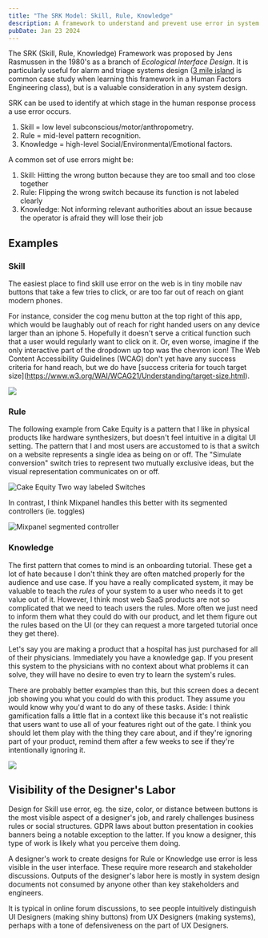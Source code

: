 ```yaml
---
title: "The SRK Model: Skill, Rule, Knowledge"
description: A framework to understand and prevent use error in system designs
pubDate: Jan 23 2024
---
```

The SRK (Skill, Rule, Knowledge) Framework was proposed by Jens Rasmussen in the 1980's as a branch of *Ecological Interface Design*. It is particularly useful for alarm and triage systems design ([3 mile island](https://en.wikipedia.org/wiki/Three_Mile_Island_accident) is common case study when learning this framework in a Human Factors Engineering class), but is a valuable consideration in any system design.

SRK can be used to identify at which stage in the human response process a use error occurs. 

1. Skill = low level subconscious/motor/anthropometry.
2. Rule = mid-level pattern recognition.
3. Knowledge = high-level Social/Environmental/Emotional factors.

A common set of use errors might be:

1. Skill: Hitting the wrong button because they are too small and too close together
2. Rule: Flipping the wrong switch because its function is not labeled clearly
3. Knowledge: Not informing relevant authorities about an issue because the operator is afraid they will lose their job

## Examples

### Skill

The easiest place to find skill use error on the web is in tiny mobile nav buttons that take a few tries to click, or are too far out of reach on giant modern phones.

For instance, consider the cog menu button at the top right of this app, which would be laughably out of reach for right handed users on any device larger than an iphone 5. Hopefully it doesn't serve a critical function such that a user would regularly want to click on it. Or, even worse, imagine if the only interactive part of the dropdown up top was the chevron icon! The Web Content Accessibility Guidelines (WCAG) don't yet have any success criteria for hand reach, but we do have \[success criteria for touch target size](https://www.w3.org/WAI/WCAG21/Understanding/target-size.html).

![](/images/buddy-ios-14.png)

### Rule

The following example from Cake Equity is a pattern that I like in physical products like hardware synthesizers, but doesn't feel intuitive in a digital UI setting. The pattern that I and most users are accustomed to is that a switch on a website represents a single idea as being on or off. The "Simulate conversion" switch tries to represent two mutually exclusive ideas, but the visual representation communicates on or off. 

![Cake Equity Two way labeled Switches](/images/cake-equity-web-285.png)

In contrast, I think Mixpanel handles this better with its segmented controllers (ie. toggles)

![Mixpanel segmented controller](/images/screen-shot-2024-01-23-at-21.40.52.png)

### Knowledge

The first pattern that comes to mind is an onboarding tutorial. These get a lot of hate because I don't think they are often matched properly for the audience and use case. If you have a really complicated system, it may be valuable to teach the *rules* of your system to a user who needs it to get value out of it. However, I think most web SaaS products are not so complicated that we need to teach users the rules. More often we just need to inform them what they could do with our product, and let them figure out the rules based on the UI (or they can request a more targeted tutorial once they get there). 

Let's say you are making a product that a hospital has just purchased for all of their physicians. Immediately you have a knowledge gap. If you present this system to the physicians with no context about what problems it can solve, they will have no desire to even try to learn the system's rules.

There are probably better examples than this, but this screen does a decent job showing you what you could do with this product. They assume you would know why you'd want to do any of these tasks. Aside: I think gamification falls a little flat in a context like this because it's not realistic that users want to use all of your features right out of the gate. I think you should let them play with the thing they care about, and if they're ignoring part of your product, remind them after a few weeks to see if they're intentionally ignoring it.

![](/images/june-web-10.png)

## Visibility of the Designer's Labor

Design for Skill use error, eg. the size, color, or distance between buttons is the most visible aspect of a designer's job, and rarely challenges business rules or social structures. GDPR laws about button presentation in cookies banners being a notable exception to the latter. If you know a designer, this type of work is likely what you perceive them doing.

A designer's work to create designs for Rule or Knowledge use error is less visible in the user interface. These require more research and stakeholder discussions. Outputs of the designer's labor here is mostly in system design documents not consumed by anyone other than key stakeholders and engineers. 

It is typical in online forum discussions, to see people intuitively distinguish UI Designers (making shiny buttons) from UX Designers (making systems), perhaps with a tone of defensiveness on the part of UX Designers.